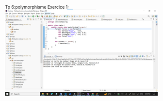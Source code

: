 Tp 6:polymorphisme
Exercice 1:
![image alt](https://raw.githubusercontent.com/laouysalma/Tp6Java/72c2e3b7006ccf3ab66701b9c8a1471231057416/Ex1.png)
